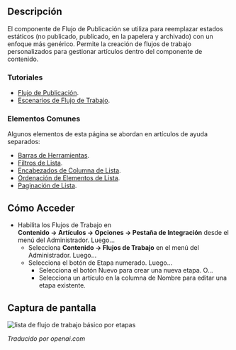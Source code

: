 <!-- Filename: Help4.x:Stages_List:_Basic_Workflow  / Display title: Étapes : Flux de Travail de Base -->

## Descripción

El componente de Flujo de Publicación se utiliza para reemplazar estados estáticos
(no publicado, publicado, en la papelera y archivado) con un enfoque más genérico. 
Permite la creación de flujos de trabajo personalizados para gestionar 
artículos dentro del componente de contenido.

### Tutoriales

* [Flujo de Publicación](jdocmanual?article=user/workflows/workflow).
* [Escenarios de Flujo de Trabajo](jdocmanual?article=user/workflows/workflow-scenarios).

### Elementos Comunes

Algunos elementos de esta página se abordan en artículos de ayuda separados:

* [Barras de Herramientas](jdocmanual?article=help/common-elements/toolbars).
* [Filtros de Lista](jdocmanual?article=help/common-elements/list-filters).
* [Encabezados de Columna de Lista](jdocmanual?article=help/common-elements/list-column-headers).
* [Ordenación de Elementos de Lista](jdocmanual?article=help/common-elements/list-ordering).
* [Paginación de Lista](jdocmanual?article=help/common-elements/list-pagination).

## Cómo Acceder

- Habilita los Flujos de Trabajo en
  **Contenido → Artículos → Opciones → Pestaña de Integración** desde
  el menú del Administrador. Luego...
  - Selecciona **Contenido → Flujos de Trabajo** en el menú del Administrador. Luego...
  - Selecciona el botón de Etapa numerado. Luego...
    - Selecciona el botón Nuevo para crear una nueva etapa. O...
    - Selecciona un artículo en la columna de Nombre para editar una etapa existente.

## Captura de pantalla

![lista de flujo de trabajo básico por etapas](../../../es/images/workflows/stages-basic-workflow-list.png)

*Traducido por openai.com*

